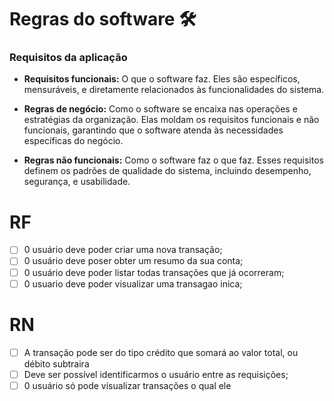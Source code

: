 # Regras do software 🛠️

### Requisitos da aplicação

- **Requisitos funcionais:** O que o software faz. Eles são específicos, mensuráveis, e diretamente relacionados às funcionalidades do sistema.

- **Regras de negócio:** Como o software se encaixa nas operações e estratégias da organização. Elas moldam os requisitos funcionais e não funcionais, garantindo que o software atenda às necessidades específicas do negócio.

- **Regras não funcionais:** Como o software faz o que faz. Esses requisitos definem os padrões de qualidade do sistema, incluindo desempenho, segurança, e usabilidade.

# RF

- [ ] 0 usuário deve poder criar uma nova transação;
- [ ] 0 usuário deve poser obter um resumo da sua conta;
- [ ] 0 usuário deve poder listar todas transações que já ocorreram;
- [ ] 0 usuario deve poder visualizar uma transagao inica;

# RN

- [ ] A transação pode ser do tipo crédito que somará ao valor total, ou débito subtraira
- [ ] Deve ser possível identificarmos o usuário entre as requisições;
- [ ] 0 usuário só pode visualizar transações o qual ele
